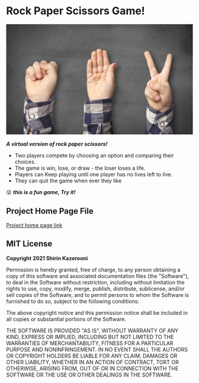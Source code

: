 # Rock Paper Scissors Game!
<img src="images/photo.jpeg">

***A virtual version of rock paper scissors!*** 
* Two players compete by choosing an option and comparing their choices.
* The game is win, lose, or draw - the loser loses a life. 
* Players can Keep playing until one player has no lives left to live.
* They can quit the game when ever they like

:stuck_out_tongue_winking_eye: ***this is a fun game, Try it!***



## Project Home Page File
[Project home page link](docs/game.py)


## MIT License

**Copyright 2021 Shirin Kazerooni**

Permission is hereby granted, free of charge, to any person obtaining a copy of this software and associated documentation files (the "Software"), to deal in the Software without restriction, including without limitation the rights to use, copy, modify, merge, publish, distribute, sublicense, and/or sell copies of the Software, and to permit persons to whom the Software is furnished to do so, subject to the following conditions:

The above copyright notice and this permission notice shall be included in all copies or substantial portions of the Software.

THE SOFTWARE IS PROVIDED "AS IS", WITHOUT WARRANTY OF ANY KIND, EXPRESS OR IMPLIED, INCLUDING BUT NOT LIMITED TO THE WARRANTIES OF MERCHANTABILITY, FITNESS FOR A PARTICULAR PURPOSE AND NONINFRINGEMENT. IN NO EVENT SHALL THE AUTHORS OR COPYRIGHT HOLDERS BE LIABLE FOR ANY CLAIM, DAMAGES OR OTHER LIABILITY, WHETHER IN AN ACTION OF CONTRACT, TORT OR OTHERWISE, ARISING FROM, OUT OF OR IN CONNECTION WITH THE SOFTWARE OR THE USE OR OTHER DEALINGS IN THE SOFTWARE.